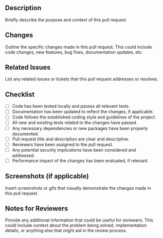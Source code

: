 ## Description

Briefly describe the purpose and context of this pull request.

## Changes

Outline the specific changes made in this pull request. This could include code changes, new features, bug fixes, documentation updates, etc.

## Related Issues

List any related issues or tickets that this pull request addresses or resolves.

## Checklist

- [ ] Code has been tested locally and passes all relevant tests.
- [ ] Documentation has been updated to reflect the changes, if applicable.
- [ ] Code follows the established coding style and guidelines of the project.
- [ ] All new and existing tests related to the changes have passed.
- [ ] Any necessary dependencies or new packages have been properly documented.
- [ ] Pull request title and description are clear and descriptive.
- [ ] Reviewers have been assigned to the pull request.
- [ ] Any potential security implications have been considered and addressed.
- [ ] Performance impact of the changes has been evaluated, if relevant.

## Screenshots (if applicable)

Insert screenshots or gifs that visually demonstrate the changes made in this pull request.

## Notes for Reviewers

Provide any additional information that could be useful for reviewers. This could include context about the problem being solved, implementation details, or anything else that might aid in the review process.
